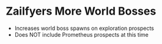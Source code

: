 # Zailfyers More World Bosses
* Increases world boss spawns on exploration prospects
* Does NOT include Prometheus prospects at this time
